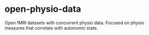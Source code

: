 # open-physio-data

Open fMRI datasets with concurrent physio data.
Focused on physio measures that correlate with autonomic state.
